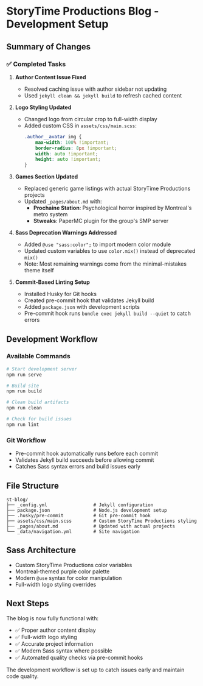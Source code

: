 # StoryTime Productions Blog - Development Setup

## Summary of Changes

### ✅ Completed Tasks

1. **Author Content Issue Fixed**
   - Resolved caching issue with author sidebar not updating
   - Used `jekyll clean && jekyll build` to refresh cached content

2. **Logo Styling Updated** 
   - Changed logo from circular crop to full-width display
   - Added custom CSS in `assets/css/main.scss`:
     ```scss
     .author__avatar img {
         max-width: 100% !important;
         border-radius: 8px !important;
         width: auto !important;
         height: auto !important;
     }
     ```

3. **Games Section Updated**
   - Replaced generic game listings with actual StoryTime Productions projects
   - Updated `_pages/about.md` with:
     - **Prochaine Station**: Psychological horror inspired by Montreal's metro system
     - **Stweaks**: PaperMC plugin for the group's SMP server

4. **Sass Deprecation Warnings Addressed**
   - Added `@use "sass:color";` to import modern color module
   - Updated custom variables to use `color.mix()` instead of deprecated `mix()`
   - Note: Most remaining warnings come from the minimal-mistakes theme itself

5. **Commit-Based Linting Setup**
   - Installed Husky for Git hooks
   - Created pre-commit hook that validates Jekyll build
   - Added `package.json` with development scripts
   - Pre-commit hook runs `bundle exec jekyll build --quiet` to catch errors

## Development Workflow

### Available Commands
```bash
# Start development server
npm run serve

# Build site
npm run build

# Clean build artifacts  
npm run clean

# Check for build issues
npm run lint
```

### Git Workflow
- Pre-commit hook automatically runs before each commit
- Validates Jekyll build succeeds before allowing commit
- Catches Sass syntax errors and build issues early

## File Structure
```
st-blog/
├── _config.yml                 # Jekyll configuration
├── package.json                # Node.js development setup
├── .husky/pre-commit           # Git pre-commit hook
├── assets/css/main.scss        # Custom StoryTime Productions styling
├── _pages/about.md             # Updated with actual projects
└── _data/navigation.yml        # Site navigation
```

## Sass Architecture
- Custom StoryTime Productions color variables
- Montreal-themed purple color palette
- Modern `@use` syntax for color manipulation
- Full-width logo styling overrides

## Next Steps
The blog is now fully functional with:
- ✅ Proper author content display
- ✅ Full-width logo styling  
- ✅ Accurate project information
- ✅ Modern Sass syntax where possible
- ✅ Automated quality checks via pre-commit hooks

The development workflow is set up to catch issues early and maintain code quality.
